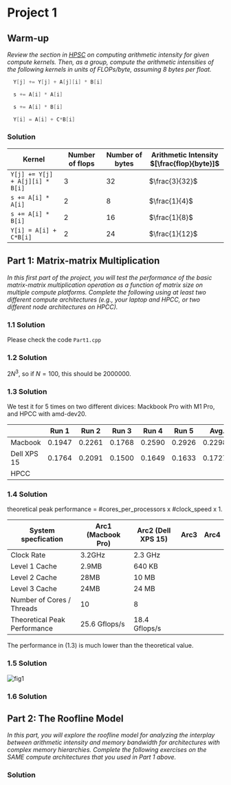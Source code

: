# Project 1

## Warm-up

*Review the section in [HPSC](../assets/EijkhoutIntroToHPC2020.pdf) on computing arithmetic intensity for given compute kernels. 
Then, as a group, compute the arithmetic intensities of the following kernels in units of FLOPs/byte, assuming 8 bytes per float.*

```C
  Y[j] += Y[j] + A[j][i] * B[i]
```

```C
  s += A[i] * A[i]
```

```C
  s += A[i] * B[i]
```

```C
  Y[i] = A[i] + C*B[i]
```

### Solution

| Kernel      | Number of flops | Number of bytes | Arithmetic Intensity $[\frac{flop}{byte}]$|
| ----------- | ----------- | ----------- | ----------- |
| `Y[j] += Y[j] + A[j][i] * B[i]`      |    3    |    32    |    $\frac{3}{32}$    |
| `s += A[i] * A[i]`   |    2    |    8    |    $\frac{1}{4}$    |
| `s += A[i] * B[i]`   |    2    |    16    |    $\frac{1}{8}$    |
| `Y[i] = A[i] + C*B[i]`   |    2    |    24    |    $\frac{1}{12}$    |

## Part 1: Matrix-matrix Multiplication

*In this first part of the project, you will test the performance of the basic matrix-matrix multiplication operation as a function of matrix size on multiple compute platforms. Complete the following using at least two different compute architectures (e.g., your laptop and HPCC, or two different node architectures on HPCC).*

### 1.1 Solution 

Please check the code `Part1.cpp`

### 1.2 Solution 

$2N^{3}$, so if $N=100$, this should be $2000000$. 

### 1.3 Solution 

 We test it for 5 times on two different divices: Mackbook Pro with M1 Pro, and HPCC with amd-dev20. 

|             | Run 1   | Run 2  | Run 3   | Run 4   | Run 5   | Avg.     |
|-------------|---------|--------|---------|---------|---------|----------|
| Macbook     | 0.1947  | 0.2261 | 0.1768  | 0.2590  | 0.2926  | 0.2298   |
| Dell XPS 15 | 0.1764  | 0.2091 | 0.1500  | 0.1649  | 0.1633  | 0.17274  |
| HPCC        |         |        |         |         |         |          |

### 1.4 Solution

theoretical peak performance = #cores_per_processors x #clock_speed x 1. 

| System specfication          | Arc1 (Macbook Pro) | Arc2 (Dell XPS 15) | Arc3 | Arc4 |
| ---------------------------- | ------------------ | ------------------ | ---- | ---- |
| Clock Rate                   | 3.2GHz             | 2.3 GHz            |      |      |
| Level 1 Cache                | 2.9MB              | 640 KB             |      |      |
| Level 2 Cache                | 28MB               | 10 MB              |      |      |
| Level 3 Cache                | 24MB               | 24 MB              |      |      |
| Number of Cores / Threads    | 10                 | 8                  |      |      |
| Theoretical Peak Performance | 25.6 Gflops/s      | 18.4 Gflops/s      |      |      |

The performance in (1.3) is much lower than the theoretical value. 

### 1.5 Solution 

![fig1](./image.png)


### 1.6 Solution

## Part 2: The Roofline Model 

*In this part, you will explore the roofline model for analyzing the interplay between arithmetic intensity and memory bandwidth for architectures with complex memory hierarchies. Complete the following exercises on the _SAME_ compute architectures that you used in Part 1 above.*

### Solution

